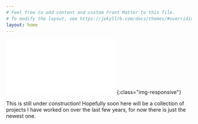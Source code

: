 ```yaml
---
# Feel free to add content and custom Front Matter to this file.
# To modify the layout, see https://jekyllrb.com/docs/themes/#overriding-theme-defaults
layout: home
---
```


![image-title-here](/Pics/con_LEVI_REVI_NREVI.pdf){:class="img-responsive"}

This is still under construction! Hopefully soon here will be a collection of projects I have worked on over the last few years, for now there is just the newest one.